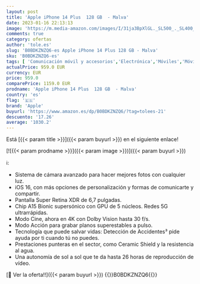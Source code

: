 ```yaml
---
layout: post
title: 'Apple iPhone 14 Plus  128 GB  - Malva'
date: 2023-01-16 22:13:13
image: 'https://m.media-amazon.com/images/I/31ja3BpXlGL._SL500_._SL400_.jpg'
comments: true
category: ofertas
author: 'tole.es'
slug: 'B0BDKZNZQ6-es Apple iPhone 14 Plus 128 GB - Malva'
sku: 'B0BDKZNZQ6-es'
tags: [ 'Comunicación móvil y accesorios','Electrónica','Móviles','Móviles y smartphones libres','apple','iphone','🇪🇸', ]
actualPrice: 959.0 EUR
currency: EUR
price: 959.0
comparePrice: 1159.0 EUR
prodname: 'Apple iPhone 14 Plus  128 GB  - Malva'
country: 'es'
flag: '🇪🇸'
brand: 'Apple'
buyurl: 'https://www.amazon.es/dp/B0BDKZNZQ6/?tag=tolees-21'
descuento: '17.26'
average: '1030.2'
---
```


Está [{{< param title >}}]({{< param buyurl >}}) en el siguiente enlace!

[![{{< param prodname >}}]({{< param image >}})]({{< param buyurl >}})

ℹ️:

- Sistema de cámara avanzado para hacer mejores fotos con cualquier luz.
- iOS 16, con más opciones de personalización y formas de comunicarte y compartir.
- Pantalla Super Retina XDR de 6,7 pulgadas.
- Chip A15 Bionic supersónico con GPU de 5 núcleos. Redes 5G ultrarrápidas.
- Modo Cine, ahora en 4K con Dolby Vision hasta 30 f/s.
- Modo Acción para grabar planos superestables a pulso.
- Tecnología que puede salvar vidas: Detección de Accidentes³ pide ayuda por ti cuando tú no puedes.
- Prestaciones punteras en el sector, como Ceramic Shield y la resistencia al agua.
- Una autonomía de sol a sol que te da hasta 26 horas de reproducción de vídeo.

[🛒 Ver la oferta!!]({{< param buyurl >}})
{{<world>}}B0BDKZNZQ6{{</world>}}
